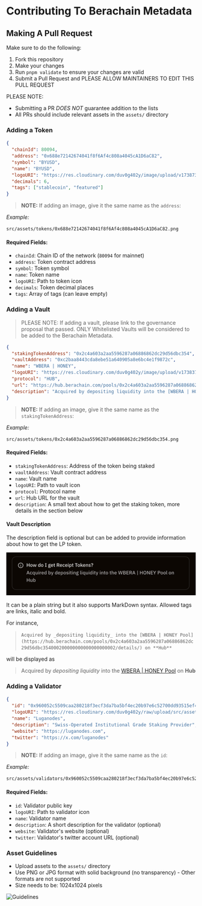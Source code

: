 # Contributing To Berachain Metadata

## Making A Pull Request

Make sure to do the following:
1. Fork this repository
2. Make your changes
3. Run `pnpm validate` to ensure your changes are valid
4. Submit a Pull Request and PLEASE ALLOW MAINTAINERS TO EDIT THIS PULL REQUEST

PLEASE NOTE:
- Submitting a PR _DOES NOT_ guarantee addition to the lists
- All PRs should include relevant assets in the `assets/` directory

### Adding a Token

```json
{
  "chainId": 80094,
  "address": "0x688e72142674041f8f6Af4c808a4045cA1D6aC82",
  "symbol": "BYUSD",
  "name": "BYUSD",
  "logoURI": "https://res.cloudinary.com/duv0g402y/image/upload/v1738732576/tokens/y6wa21vehnappbe2cruf.png",
  "decimals": 6,
  "tags": ["stablecoin", "featured"]
}
```

> **NOTE:** If adding an image, give it the same name as the `address`:

_Example:_
```
src/assets/tokens/0x688e72142674041f8f6Af4c808a4045cA1D6aC82.png
```

#### Required Fields:

- `chainId`: Chain ID of the network (`80094` for mainnet)
- `address`: Token contract address
- `symbol`: Token symbol
- `name`: Token name
- `logoURI`: Path to token icon
- `decimals`: Token decimal places
- `tags`: Array of tags (can leave empty)

### Adding a Vault

> PLEASE NOTE: If adding a vault, please link to the governance proposal that passed. ONLY Whitelisted Vaults will be considered to be added to the Berachain Metadata.

```json
{
  "stakingTokenAddress": "0x2c4a603a2aa5596287a06886862dc29d56dbc354",
  "vaultAddress": "0xc2baa8443cda8ebe51a640905a8e6bc4e1f9872c",
  "name": "WBERA | HONEY",
  "logoURI": "https://res.cloudinary.com/duv0g402y/image/upload/v1738378469/reward-vaults/icons/soy9mfpovb1odtby9p02.png",
  "protocol": "HUB",
  "url": "https://hub.berachain.com/pools/0x2c4a603a2aa5596287a06886862dc29d56dbc354000200000000000000000002/details/",
  "description": "Acquired by depositing liquidity into the [WBERA | HONEY Pool](https://hub.berachain.com/pools/0x2c4a603a2aa5596287a06886862dc29d56dbc354000200000000000000000002/details/) on Hub"
}
```

> **NOTE:** If adding an image, give it the same name as the `stakingTokenAddress`:

_Example:_
```
src/assets/tokens/0x2c4a603a2aa5596287a06886862dc29d56dbc354.png
```

#### Required Fields:

- `stakingTokenAddress`: Address of the token being staked
- `vaultAddress`: Vault contract address
- `name`: Vault name
- `logoURI`: Path to vault icon
- `protocol`: Protocol name
- `url`: Hub URL for the vault
- `description`: A small text about how to get the staking token, more details in the section below


#### Vault Description

The description field is optional but can be added to provide information about how to get the LP token. 

![Vault description](README/vault-description.png)


It can be a plain string but it also supports MarkDown syntax. Allowed tags are links, italic and bold.

For instance, 

> `Acquired by _depositing liquidity_ into the [WBERA | HONEY Pool](https://hub.berachain.com/pools/0x2c4a603a2aa5596287a06886862dc29d56dbc354000200000000000000000002/details/) on **Hub**` 

will be displayed as

> Acquired by _depositing liquidity_ into the [WBERA | HONEY Pool](https://hub.berachain.com/pools/0x2c4a603a2aa5596287a06886862dc29d56dbc354000200000000000000000002/details/) on **Hub**

### Adding a Validator

```json
{
  "id": "0x960052c5509caa280218f3ecf3da7ba5bf4ec20b97e6c52700dd93515ef4e963813aa92a8731c9e137b1027dbc77102f",
  "logoURI": "https://res.cloudinary.com/duv0g402y/raw/upload/src/assets/Lugahill_square.png",
  "name": "Luganodes",
  "description": "Swiss-Operated Institutional Grade Staking Provider",
  "website": "https://luganodes.com",
  "twitter": "https://x.com/luganodes"
}
```

> **NOTE:** If adding an image, give it the same name as the `id`:

_Example:_
```
src/assets/validators/0x960052c5509caa280218f3ecf3da7ba5bf4ec20b97e6c52700dd93515ef4e963813aa92a8731c9e137b1027dbc77102f.png
```

#### Required Fields:

- `id`: Validator public key
- `logoURI`: Path to validator icon
- `name`: Validator name
- `description`: A short description for the validator (optional)
- `website`: Validator's website (optional)
- `twitter`: Validator's twitter account URL (optional)

### Asset Guidelines

- Upload assets to the `assets/` directory
- Use PNG or JPG format with solid background (no transparency) - Other formats are not supported
- Size needs to be: 1024x1024 pixels

![Guidelines](README/bueno-nobueno.jpg)

